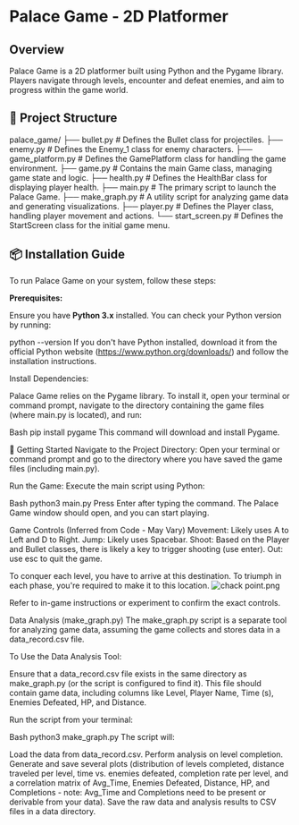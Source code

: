 # Palace Game - 2D Platformer

## Overview

Palace Game is a 2D platformer built using Python and the Pygame library. Players navigate through levels, encounter and defeat enemies, and aim to progress within the game world.

## 📂 Project Structure

palace_game/
├── bullet.py          # Defines the Bullet class for projectiles.
├── enemy.py           # Defines the Enemy_1 class for enemy characters.
├── game_platform.py   # Defines the GamePlatform class for handling the game environment.
├── game.py            # Contains the main Game class, managing game state and logic.
├── health.py          # Defines the HealthBar class for displaying player health.
├── main.py            # The primary script to launch the Palace Game.
├── make_graph.py      # A utility script for analyzing game data and generating visualizations.
├── player.py          # Defines the Player class, handling player movement and actions.
└── start_screen.py    # Defines the StartScreen class for the initial game menu.


## 📦 Installation Guide

To run Palace Game on your system, follow these steps:

**Prerequisites:**

Ensure you have **Python 3.x** installed. You can check your Python version by running:

python --version
If you don't have Python installed, download it from the official Python website (https://www.python.org/downloads/) and follow the installation instructions.

Install Dependencies:

Palace Game relies on the Pygame library. To install it, open your terminal or command prompt, navigate to the directory containing the game files (where main.py is located), and run:

Bash
pip install pygame
This command will download and install Pygame.

🚀 Getting Started
Navigate to the Project Directory: Open your terminal or command prompt and go to the directory where you have saved the game files (including main.py).

Run the Game: Execute the main script using Python:

Bash
python3 main.py
 Press Enter after typing the command. The Palace Game window should open, and you can start playing.

Game Controls (Inferred from Code - May Vary)
Movement: Likely uses A to Left and D to Right.
Jump: Likely uses Spacebar.
Shoot: Based on the Player and Bullet classes, there is likely a key to trigger shooting (use enter).
Out: use esc to quit the game.

To conquer each level, you have to arrive at this destination.
To triumph in each phase, you're required to make it to this location.
![chack point.png](..%2F..%2FDesktop%2Fchack%20point.png)


Refer to in-game instructions or experiment to confirm the exact controls.

Data Analysis (make_graph.py)
The make_graph.py script is a separate tool for analyzing game data, assuming the game collects and stores data in a data_record.csv file.

To Use the Data Analysis Tool:

Ensure that a data_record.csv file exists in the same directory as make_graph.py (or the script is configured to find it). This file should contain game data, including columns like Level, Player Name, Time (s), Enemies Defeated, HP, and Distance.

Run the script from your terminal:

Bash
python3 make_graph.py
 The script will:

Load the data from data_record.csv.
Perform analysis on level completion.
Generate and save several plots (distribution of levels completed, distance traveled per level, time vs. enemies defeated, completion rate per level, and a correlation matrix of Avg_Time, Enemies Defeated, Distance, HP, and Completions - note: Avg_Time and Completions need to be present or derivable from your data).
Save the raw data and analysis results to CSV files in a data directory.
